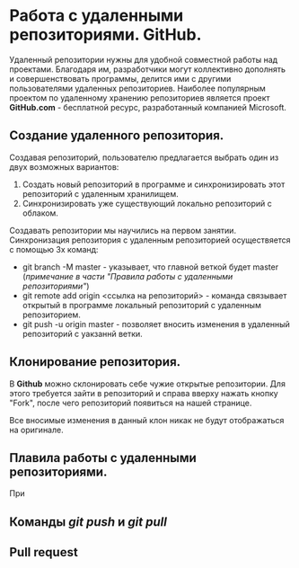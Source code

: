 # Работа с удаленными репозиториями. GitHub.

Удаленный репозитории нужны для удобной совместной работы над проектами. Благодаря им, разработчики могут коллективно дополнять и совершенствовать программы, делится ими с другими пользователями удаленных репозиториев.
Наиболее популярным проектом по удаленному хранению репозиториев является проект **GitHub.com** - бесплатной ресурс, разработанный компанией Microsoft.

## Создание удаленного репозитория.

Создавая репозиторий, пользователю предлагается выбрать один из двух возможных вариантов:

1. Создать новый репозиторий в программе и синхронизировать этот репозиторий с удаленным хранилищем.
2. Синхронизировать уже существующий локально репозиторий с облаком.

Создавать репозитории мы научились на первом занятии.
Синхронизация репозитория с удаленным репозиторией осуществяется с помощью 3х команд:

* git branch -M master - указывает, что главной веткой будет master (*примечание в части "Правила работы с удаленными репозиториями"*)
* git remote add origin <ссылка на репозиторий> - команда связывает открытый в программе локальный репозиторий с удаленным репозиторием.
* git push -u origin master - позволяет вносить изменения в удаленный репозиторий с уакзаннй ветки.

## Клонирование репозитория.

В **Github** можно склонировать себе чужие открытые репозитории. Для этого требуется зайти в репозиторий и справа вверху нажать кнопку "Fork", после чего репозиторий появиться на нашей странице.

Все вносимые изменения в данный клон никак не будут отображаться на оригинале. 

## Плавила работы с удаленными репозиториями.

При

## Команды *git push* и *git pull*

## Pull request